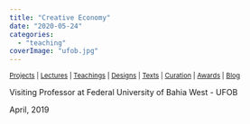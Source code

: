 ```yaml
---
title: "Creative Economy"
date: "2020-05-24"
categories: 
  - "teaching"
coverImage: "ufob.jpg"
---
```


<small>[Projects](../projects.html) | [Lectures](../lectures.html) | [Teachings](../teachings.html) | [Designs](../designs.html) | [Texts](../texts.html) | [Curation](../curation.html) | [Awards](../awards.html) | <a href="https://readruiz.medium.com/" target="_blank">Blog</a></small>

Visiting Professor at Federal University of Bahia West - UFOB

April, 2019
